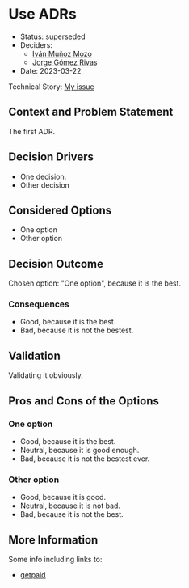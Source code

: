 # Use ADRs

* Status: superseded
* Deciders:
  * [Iván Muñoz Mozo](https://github.com/ivamuno)
  * [Jorge Gómez Rivas](https://github.com/gomete)
* Date: 2023-03-22

Technical Story: [My issue](https://www.google.com)

## Context and Problem Statement

The first ADR.

## Decision Drivers

* One decision.
* Other decision

## Considered Options

* One option
* Other option

## Decision Outcome

Chosen option: "One option", because it is the best.

### Consequences

* Good, because it is the best.
* Bad, because it is not the bestest.

## Validation

Validating it obviously.

## Pros and Cons of the Options

### One option

* Good, because it is the best.
* Neutral, because it is good enough.
* Bad, because it is not the bestest ever.

### Other option

* Good, because it is good.
* Neutral, because it is not bad.
* Bad, because it is not the best.

## More Information

Some info including links to:

* [getpaid](https://getpaid.io)
